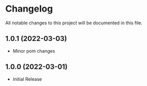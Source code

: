 # Changelog
All notable changes to this project will be documented in this file.

## 1.0.1 (2022-03-03)

* Minor pom changes

## 1.0.0 (2022-03-01)

* Initial Release